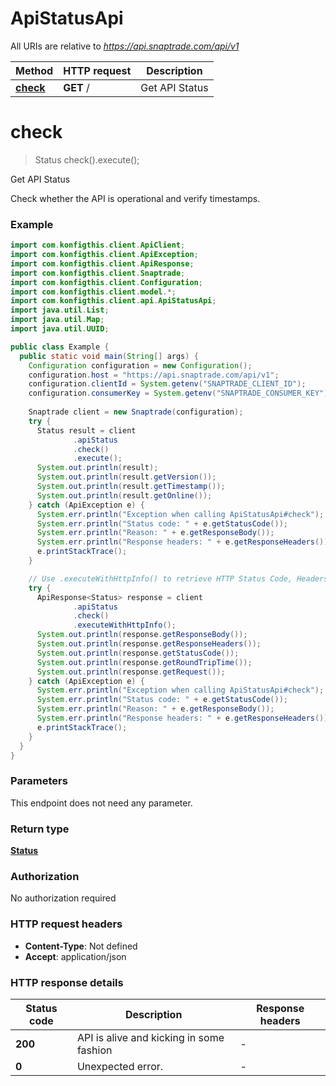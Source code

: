 # ApiStatusApi

All URIs are relative to *https://api.snaptrade.com/api/v1*

| Method | HTTP request | Description |
|------------- | ------------- | -------------|
| [**check**](ApiStatusApi.md#check) | **GET** / | Get API Status |


<a name="check"></a>
# **check**
> Status check().execute();

Get API Status

Check whether the API is operational and verify timestamps.

### Example
```java
import com.konfigthis.client.ApiClient;
import com.konfigthis.client.ApiException;
import com.konfigthis.client.ApiResponse;
import com.konfigthis.client.Snaptrade;
import com.konfigthis.client.Configuration;
import com.konfigthis.client.model.*;
import com.konfigthis.client.api.ApiStatusApi;
import java.util.List;
import java.util.Map;
import java.util.UUID;

public class Example {
  public static void main(String[] args) {
    Configuration configuration = new Configuration();
    configuration.host = "https://api.snaptrade.com/api/v1";
    configuration.clientId = System.getenv("SNAPTRADE_CLIENT_ID");
    configuration.consumerKey = System.getenv("SNAPTRADE_CONSUMER_KEY");
    
    Snaptrade client = new Snaptrade(configuration);
    try {
      Status result = client
              .apiStatus
              .check()
              .execute();
      System.out.println(result);
      System.out.println(result.getVersion());
      System.out.println(result.getTimestamp());
      System.out.println(result.getOnline());
    } catch (ApiException e) {
      System.err.println("Exception when calling ApiStatusApi#check");
      System.err.println("Status code: " + e.getStatusCode());
      System.err.println("Reason: " + e.getResponseBody());
      System.err.println("Response headers: " + e.getResponseHeaders());
      e.printStackTrace();
    }

    // Use .executeWithHttpInfo() to retrieve HTTP Status Code, Headers and Request
    try {
      ApiResponse<Status> response = client
              .apiStatus
              .check()
              .executeWithHttpInfo();
      System.out.println(response.getResponseBody());
      System.out.println(response.getResponseHeaders());
      System.out.println(response.getStatusCode());
      System.out.println(response.getRoundTripTime());
      System.out.println(response.getRequest());
    } catch (ApiException e) {
      System.err.println("Exception when calling ApiStatusApi#check");
      System.err.println("Status code: " + e.getStatusCode());
      System.err.println("Reason: " + e.getResponseBody());
      System.err.println("Response headers: " + e.getResponseHeaders());
      e.printStackTrace();
    }
  }
}

```

### Parameters
This endpoint does not need any parameter.

### Return type

[**Status**](Status.md)

### Authorization

No authorization required

### HTTP request headers

 - **Content-Type**: Not defined
 - **Accept**: application/json

### HTTP response details
| Status code | Description | Response headers |
|-------------|-------------|------------------|
| **200** | API is alive and kicking in some fashion |  -  |
| **0** | Unexpected error. |  -  |

